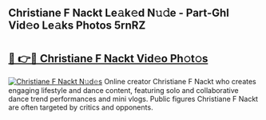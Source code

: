 ## Christiane F Nackt Le𝚊k𝚎d N𝚞𝚍e - Part-Ghl Vid𝚎o Le𝚊ks Photos 5rnRZ

# <h2><a href="http://fb93kw.evod.top/?m=Christiane+F+Nackt">🔗 👉🔴 Christiane F Nackt Vid𝚎o Ph𝚘t𝚘s</a></h2>

[![Christiane F Nackt N𝚞d𝚎s](https://i.imgur.com/8V9OHl7.gif)](http://fb93kw.evod.top/?m=Christiane+F+Nackt)
Online creator Christiane F Nackt who creates engaging lifestyle and dance content, featuring solo and collaborative dance trend performances and mini vlogs. Public figures Christiane F Nackt are often targeted by critics and opponents. 
